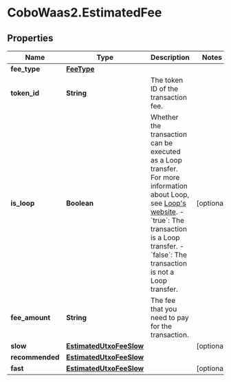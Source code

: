 # CoboWaas2.EstimatedFee

## Properties

Name | Type | Description | Notes
------------ | ------------- | ------------- | -------------
**fee_type** | [**FeeType**](FeeType.md) |  | 
**token_id** | **String** | The token ID of the transaction fee. | 
**is_loop** | **Boolean** | Whether the transaction can be executed as a Loop transfer. For more information about Loop, see [Loop&#39;s website](https://loop.top/). - &#x60;true&#x60;: The transaction is a Loop transfer. - &#x60;false&#x60;: The transaction is not a Loop transfer.  | [optional] 
**fee_amount** | **String** | The fee that you need to pay for the transaction. | 
**slow** | [**EstimatedUtxoFeeSlow**](EstimatedUtxoFeeSlow.md) |  | [optional] 
**recommended** | [**EstimatedUtxoFeeSlow**](EstimatedUtxoFeeSlow.md) |  | 
**fast** | [**EstimatedUtxoFeeSlow**](EstimatedUtxoFeeSlow.md) |  | [optional] 


